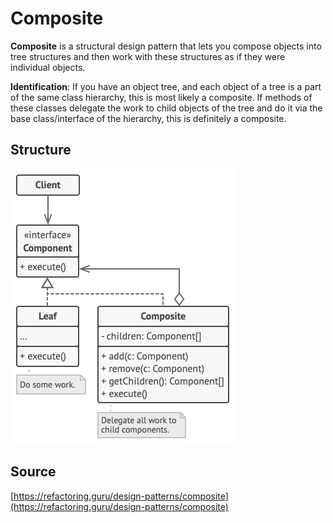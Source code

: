 # Composite

__Composite__ is a structural design pattern that lets you compose objects into tree structures 
and then work with these structures as if they were individual objects.

__Identification__: If you have an object tree, and each object of a tree is a part of the same class hierarchy, 
this is most likely a composite. If methods of these classes delegate the work to child objects of the tree 
and do it via the base class/interface of the hierarchy, this is definitely a composite.

## Structure

![Structure](/public/assets/Pattern/Structural/composite.png)

## Source

[https://refactoring.guru/design-patterns/composite](https://refactoring.guru/design-patterns/composite)